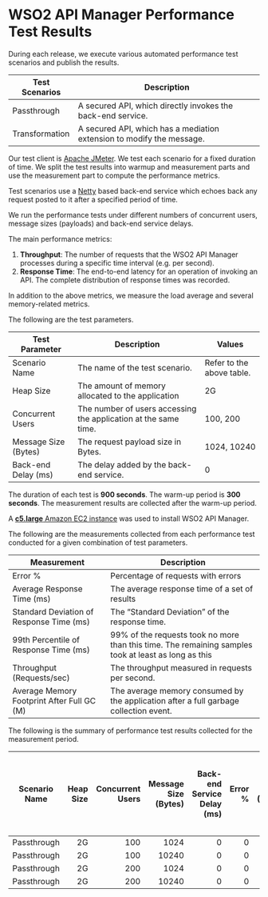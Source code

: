 # WSO2 API Manager Performance Test Results

During each release, we execute various automated performance test scenarios and publish the results.

| Test Scenarios | Description |
| --- | --- |
| Passthrough | A secured API, which directly invokes the back-end service. |
| Transformation | A secured API, which has a mediation extension to modify the message. |

Our test client is [Apache JMeter](https://jmeter.apache.org/index.html). We test each scenario for a fixed duration of
time. We split the test results into warmup and measurement parts and use the measurement part to compute the
performance metrics.

Test scenarios use a [Netty](https://netty.io/) based back-end service which echoes back any request
posted to it after a specified period of time.

We run the performance tests under different numbers of concurrent users, message sizes (payloads) and back-end service
delays.

The main performance metrics:

1. **Throughput**: The number of requests that the WSO2 API Manager processes during a specific time interval (e.g. per second).
2. **Response Time**: The end-to-end latency for an operation of invoking an API. The complete distribution of response times was recorded.

In addition to the above metrics, we measure the load average and several memory-related metrics.

The following are the test parameters.

| Test Parameter | Description | Values |
| --- | --- | --- |
| Scenario Name | The name of the test scenario. | Refer to the above table. |
| Heap Size | The amount of memory allocated to the application | 2G |
| Concurrent Users | The number of users accessing the application at the same time. | 100, 200 |
| Message Size (Bytes) | The request payload size in Bytes. | 1024, 10240 |
| Back-end Delay (ms) | The delay added by the back-end service. | 0 |

The duration of each test is **900 seconds**. The warm-up period is **300 seconds**.
The measurement results are collected after the warm-up period.

A [**c5.large** Amazon EC2 instance](https://aws.amazon.com/ec2/instance-types/) was used to install WSO2 API Manager.

The following are the measurements collected from each performance test conducted for a given combination of
test parameters.

| Measurement | Description |
| --- | --- |
| Error % | Percentage of requests with errors |
| Average Response Time (ms) | The average response time of a set of results |
| Standard Deviation of Response Time (ms) | The “Standard Deviation” of the response time. |
| 99th Percentile of Response Time (ms) | 99% of the requests took no more than this time. The remaining samples took at least as long as this |
| Throughput (Requests/sec) | The throughput measured in requests per second. |
| Average Memory Footprint After Full GC (M) | The average memory consumed by the application after a full garbage collection event. |

The following is the summary of performance test results collected for the measurement period.

|  Scenario Name | Heap Size | Concurrent Users | Message Size (Bytes) | Back-end Service Delay (ms) | Error % | Throughput (Requests/sec) | Average Response Time (ms) | Standard Deviation of Response Time (ms) | 99th Percentile of Response Time (ms) | WSO2 API Manager GC Throughput (%) | Average WSO2 API Manager Memory Footprint After Full GC (M) |
|---|---:|---:|---:|---:|---:|---:|---:|---:|---:|---:|---:|
|  Passthrough | 2G | 100 | 1024 | 0 | 0 | 1938.68 | 51.53 | 46.64 | 159 | N/A | N/A |
|  Passthrough | 2G | 100 | 10240 | 0 | 0 | 1460.44 | 68.4 | 44.15 | 186 | N/A | N/A |
|  Passthrough | 2G | 200 | 1024 | 0 | 0 | 2049.13 | 97.52 | 63.61 | 309 | N/A | N/A |
|  Passthrough | 2G | 200 | 10240 | 0 | 0 | 1537.88 | 129.93 | 67.06 | 457 | N/A | N/A |
